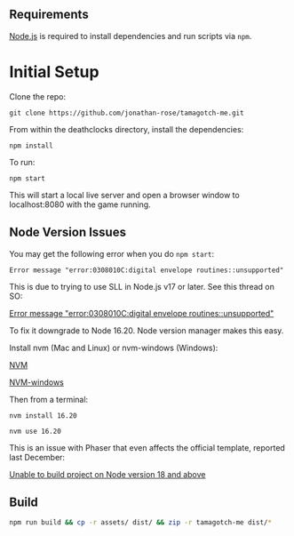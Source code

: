## Requirements

[Node.js](https://nodejs.org) is required to install dependencies and run scripts via `npm`.

# Initial Setup

Clone the repo:

`git clone https://github.com/jonathan-rose/tamagotch-me.git`

From within the deathclocks directory, install the dependencies:

`npm install`

To run:

``npm start``

This will start a local live server and open a browser window to localhost:8080 with the game running.

## Node Version Issues

You may get the following error when you do ``npm start``:

`Error message "error:0308010C:digital envelope routines::unsupported"`

This is due to trying to use SLL in Node.js v17 or later. See this thread on SO:

[Error message "error:0308010C:digital envelope routines::unsupported"](https://stackoverflow.com/questions/69692842/error-message-error0308010cdigital-envelope-routinesunsupported)

To fix it downgrade to Node 16.20. Node version manager makes this easy.

Install nvm (Mac and Linux) or nvm-windows (Windows):

[NVM](https://github.com/nvm-sh/nvm)

[NVM-windows](https://github.com/coreybutler/nvm-windows)

Then from a terminal:

``nvm install 16.20``

``nvm use 16.20``

This is an issue with Phaser that even affects the official template, reported last December:

[Unable to build project on Node version 18 and above](https://github.com/photonstorm/phaser3-project-template/issues/100)

## Build

``` bash
npm run build && cp -r assets/ dist/ && zip -r tamagotch-me dist/*
```
